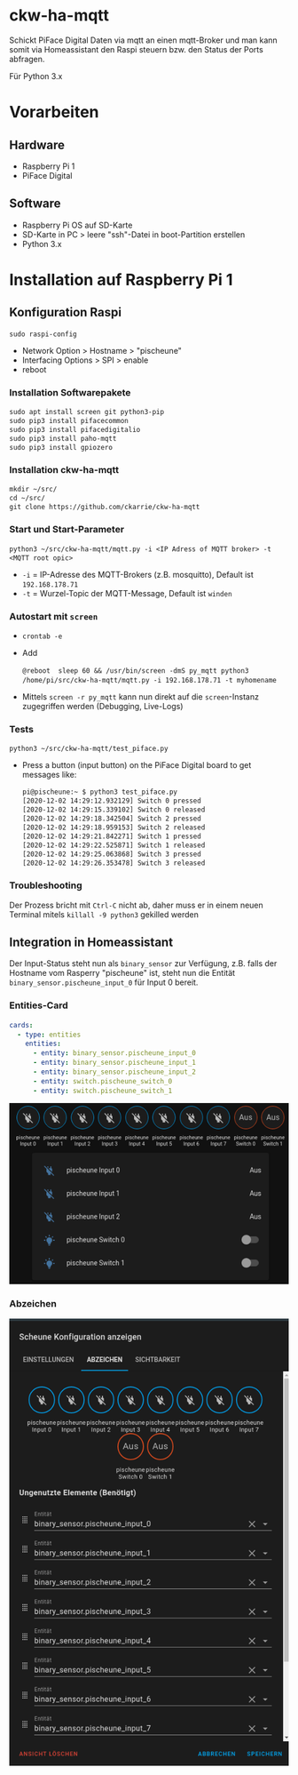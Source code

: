 # ckw-ha-mqtt

Schickt PiFace Digital Daten via mqtt an einen mqtt-Broker und man kann somit via 
Homeassistant den Raspi steuern bzw. den Status der Ports abfragen. 

Für Python 3.x

# Vorarbeiten

## Hardware

- Raspberry Pi 1
- PiFace Digital

## Software

- Raspberry Pi OS auf SD-Karte
- SD-Karte in PC > leere "ssh"-Datei in boot-Partition erstellen
- Python 3.x

# Installation auf Raspberry Pi 1

## Konfiguration Raspi

```
sudo raspi-config
```

- Network Option > Hostname > "pischeune"
- Interfacing Options > SPI > enable
- reboot

### Installation Softwarepakete

```
sudo apt install screen git python3-pip
sudo pip3 install pifacecommon
sudo pip3 install pifacedigitalio
sudo pip3 install paho-mqtt
sudo pip3 install gpiozero
```

### Installation ckw-ha-mqtt

```
mkdir ~/src/
cd ~/src/
git clone https://github.com/ckarrie/ckw-ha-mqtt
```

### Start und Start-Parameter

```
python3 ~/src/ckw-ha-mqtt/mqtt.py -i <IP Adress of MQTT broker> -t <MQTT root opic>
```

- `-i` = IP-Adresse des MQTT-Brokers (z.B. mosquitto), Default ist `192.168.178.71`
- `-t` = Wurzel-Topic der MQTT-Message, Default ist `winden`

### Autostart mit `screen`

- `crontab -e`
- Add

    `@reboot  sleep 60 && /usr/bin/screen -dmS py_mqtt python3 /home/pi/src/ckw-ha-mqtt/mqtt.py -i 192.168.178.71 -t myhomename`
    
- Mittels `screen -r py_mqtt` kann nun direkt auf die `screen`-Instanz zugegriffen werden (Debugging, Live-Logs)

### Tests

```
python3 ~/src/ckw-ha-mqtt/test_piface.py
```

- Press a button (input button) on the PiFace Digital board to get messages like:

    ```
    pi@pischeune:~ $ python3 test_piface.py 
    [2020-12-02 14:29:12.932129] Switch 0 pressed
    [2020-12-02 14:29:15.339102] Switch 0 released
    [2020-12-02 14:29:18.342504] Switch 2 pressed
    [2020-12-02 14:29:18.959153] Switch 2 released
    [2020-12-02 14:29:21.842271] Switch 1 pressed
    [2020-12-02 14:29:22.525871] Switch 1 released
    [2020-12-02 14:29:25.063868] Switch 3 pressed
    [2020-12-02 14:29:26.353478] Switch 3 released
    ```
  
### Troubleshooting

Der Prozess bricht mit `Ctrl-C` nicht ab, daher muss er in einem neuen Terminal mitels `killall -9 python3` gekilled werden
    
## Integration in Homeassistant

Der Input-Status steht nun als `binary_sensor` zur Verfügung, z.B. falls der Hostname vom Rasperry
"pischeune" ist, steht nun die Entität `binary_sensor.pischeune_input_0` für Input 0 bereit.

### Entities-Card

```yaml
cards:
  - type: entities
    entities:
      - entity: binary_sensor.pischeune_input_0
      - entity: binary_sensor.pischeune_input_1
      - entity: binary_sensor.pischeune_input_2
      - entity: switch.pischeune_switch_0
      - entity: switch.pischeune_switch_1
```
![Darstellung als Card](ha-entites-card.png)

### Abzeichen
![Darstellung als Abzeichen](ha-badges.png)
